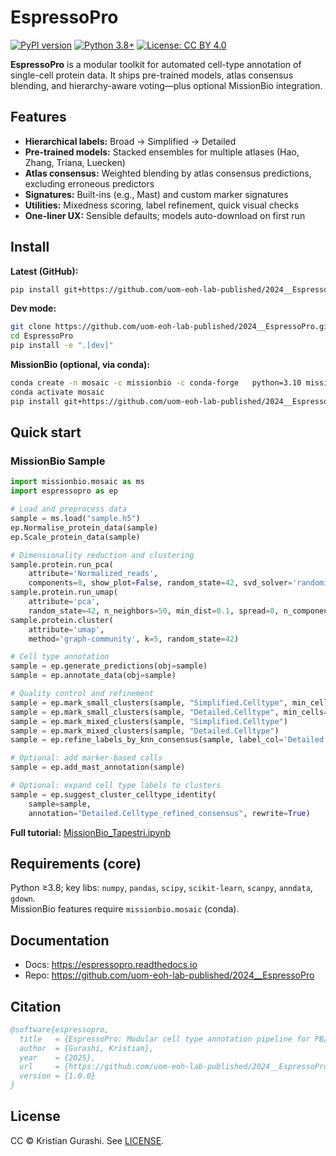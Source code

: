 # EspressoPro

[![PyPI version](https://badge.fury.io/py/espressopro.svg)](https://badge.fury.io/py/espressopro)
[![Python 3.8+](https://img.shields.io/badge/python-3.8+-blue.svg)](https://www.python.org/downloads/)
[![License: CC BY 4.0](https://img.shields.io/badge/License-CC%20BY%204.0-lightgrey.svg)](https://creativecommons.org/licenses/by/4.0/)

**EspressoPro** is a modular toolkit for automated cell-type annotation of single-cell protein data. It ships pre-trained models, atlas consensus blending, and hierarchy-aware voting—plus optional MissionBio integration.

## Features

- **Hierarchical labels:** Broad → Simplified → Detailed  
- **Pre-trained models:** Stacked ensembles for multiple atlases (Hao, Zhang, Triana, Luecken)  
- **Atlas consensus:** Weighted blending by atlas consensus predictions, excluding erroneous predictors
- **Signatures:** Built-ins (e.g., Mast) and custom marker signatures  
- **Utilities:** Mixedness scoring, label refinement, quick visual checks  
- **One-liner UX:** Sensible defaults; models auto-download on first run

## Install

**Latest (GitHub):**
```bash
pip install git+https://github.com/uom-eoh-lab-published/2024__EspressoPro.git
```

**Dev mode:**
```bash
git clone https://github.com/uom-eoh-lab-published/2024__EspressoPro.git
cd EspressoPro
pip install -e ".[dev]"
```

**MissionBio (optional, via conda):**
```bash
conda create -n mosaic -c missionbio -c conda-forge   python=3.10 missionbio.mosaic-base=3.12.2 python-kaleido -y
conda activate mosaic
pip install git+https://github.com/uom-eoh-lab-published/2024__EspressoPro.git
```

## Quick start

### MissionBio Sample
```python
import missionbio.mosaic as ms
import espressopro as ep

# Load and preprocess data
sample = ms.load("sample.h5")  
ep.Normalise_protein_data(sample)  
ep.Scale_protein_data(sample)  

# Dimensionality reduction and clustering
sample.protein.run_pca(
    attribute='Normalized_reads', 
    components=8, show_plot=False, random_state=42, svd_solver='randomized')  
sample.protein.run_umap(
    attribute='pca', 
    random_state=42, n_neighbors=50, min_dist=0.1, spread=8, n_components=2)  
sample.protein.cluster(
    attribute='umap', 
    method='graph-community', k=5, random_state=42)  

# Cell type annotation
sample = ep.generate_predictions(obj=sample)  
sample = ep.annotate_data(obj=sample)  

# Quality control and refinement
sample = ep.mark_small_clusters(sample, "Simplified.Celltype", min_cells=3)
sample = ep.mark_small_clusters(sample, "Detailed.Celltype", min_cells=3)
sample = ep.mark_mixed_clusters(sample, "Simplified.Celltype")
sample = ep.mark_mixed_clusters(sample, "Detailed.Celltype")
sample = ep.refine_labels_by_knn_consensus(sample, label_col='Detailed.Celltype')

# Optional: add marker-based calls
sample = ep.add_mast_annotation(sample)

# Optional: expand cell type labels to clusters
sample = ep.suggest_cluster_celltype_identity(
    sample=sample,
    annotation="Detailed.Celltype_refined_consensus", rewrite=True)
```

**Full tutorial:** [MissionBio_Tapestri.ipynb](https://github.com/uom-eoh-lab-published/2024__EspressoPro/blob/main/tutorials/MissionBio_Tapestri.ipynb)

## Requirements (core)

Python ≥3.8; key libs: `numpy`, `pandas`, `scipy`, `scikit-learn`, `scanpy`, `anndata`, `gdown`.  
MissionBio features require `missionbio.mosaic` (conda).

## Documentation

- Docs: <https://espressopro.readthedocs.io>  
- Repo: <https://github.com/uom-eoh-lab-published/2024__EspressoPro>

## Citation
```bibtex
@software{espressopro,
  title   = {EspressoPro: Modular cell type annotation pipeline for PB/BM-MNCs single-cell protein data},
  author  = {Gurashi, Kristian},
  year    = {2025},
  url     = {https://github.com/uom-eoh-lab-published/2024__EspressoPro},
  version = {1.0.0}
}
```

## License

CC © Kristian Gurashi. See [LICENSE](LICENSE).
